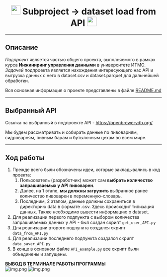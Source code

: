 <h1 id="header" align="center">
<img src="https://media0.giphy.com/media/v1.Y2lkPTc5MGI3NjExbmoyYnBnamd3N3dobHBjMXB2NmljYWlpOXAwOW9iaWR2eHA0djRqYiZlcD12MV9pbnRlcm5hbF9naWZfYnlfaWQmY3Q9Zw/YnTLgXn0zFXjbqF152/giphy.gif" width="30px"/>
  Subproject -> dataset load from API
  <img src="https://media0.giphy.com/media/v1.Y2lkPTc5MGI3NjExbmoyYnBnamd3N3dobHBjMXB2NmljYWlpOXAwOW9iaWR2eHA0djRqYiZlcD12MV9pbnRlcm5hbF9naWZfYnlfaWQmY3Q9Zw/YnTLgXn0zFXjbqF152/giphy.gif" width="30px"/>
</h1>

---

## Описание
_Подпроект_ является частью общего проекта, выполняемого в рамках курса **Инжиниринг управления данными** в университете
ИТМО.  
_Задачей_ подпроекта является нахождения интересующего нас API и выгрузка данных с него в dataset.csv и dataset.parquet для
дальнейшей обработки.
  
Вся основная информация о проекте представлены в файле [README.md](../README.md)

---

## Выбранный API

Ссылка на выбранный в подпроекте API - https://openbrewerydb.org/

Мы будем рассматривать и собирать данные по пивоварням, сидроварням, пивным барам и бутылочным цехам во всем мире.

---

## Ход работы

1) Прежде всего были обозначены идеи, которые закладывались в код проекта:
   1) Пользователь (разработчик) может сам **выбрать количество запрашиваемых у API пивоварен**.
   2) Далее, на 1 этапе, **мы должны загрузить** выбранное ранее количество пивоварен в переменную-словарь.
   3) Последним, 2 этапом, данные должны сохраниться в директорию data в формате .csv. Здесь происходит типизация данных.
   Также необходимо вывести информацию о dataset.
2) Для реализации первого подпункта с выбором количества запрашиваемых данных у API - был создан скрипт ``get_user_API.py``
3) Для реализации второго подпункта создался скрипт ``data_from_API.py``
4) Для реализации последнего подпункта создался скрипт ``data_saver_API.py``
5) В конце в основном файле ``API_example.py`` все скрипт были объединены и запущены.

**ВЫВОД В ТЕРМИНАЛЕ РАБОТЫ ПРОГРАММЫ**  
![img.png](../../docs/images/Result_1_part.png)
![img.png](../../docs/images/Result_2_part.png)